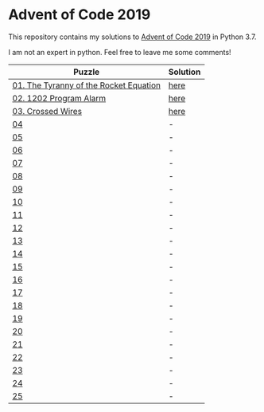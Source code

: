 Advent of Code 2019
========================

This repository contains my solutions to [Advent of Code 2019](https://adventofcode.com/2019) in Python 3.7.

I am not an expert in python. Feel free to leave me some comments!

|Puzzle|Solution|
|---|---|
|[01. The Tyranny of the Rocket Equation](https://adventofcode.com/2019/day/1)|[here](/day1.py)|
|[02. 1202 Program Alarm](https://adventofcode.com/2019/day/2)|[here](/day2.py)|
|[03. Crossed Wires](https://adventofcode.com/2019/day/3)|[here](/day3.py)|
|[04](https://adventofcode.com/2019/day/4)|-|
|[05](https://adventofcode.com/2019/day/5)|-|
|[06](https://adventofcode.com/2019/day/6)|-|
|[07](https://adventofcode.com/2019/day/7)|-|
|[08](https://adventofcode.com/2019/day/8)|-|
|[09](https://adventofcode.com/2019/day/9)|-|
|[10](https://adventofcode.com/2019/day/10)|-|
|[11](https://adventofcode.com/2019/day/11)|-|
|[12](https://adventofcode.com/2019/day/12)|-|
|[13](https://adventofcode.com/2019/day/13)|-|
|[14](https://adventofcode.com/2019/day/14)|-|
|[15](https://adventofcode.com/2019/day/15)|-|
|[16](https://adventofcode.com/2019/day/16)|-|
|[17](https://adventofcode.com/2019/day/17)|-|
|[18](https://adventofcode.com/2019/day/18)|-|
|[19](https://adventofcode.com/2019/day/19)|-|
|[20](https://adventofcode.com/2019/day/20)|-|
|[21](https://adventofcode.com/2019/day/21)|-|
|[22](https://adventofcode.com/2019/day/22)|-|
|[23](https://adventofcode.com/2019/day/23)|-|
|[24](https://adventofcode.com/2019/day/24)|-|
|[25](https://adventofcode.com/2019/day/25)|-|
